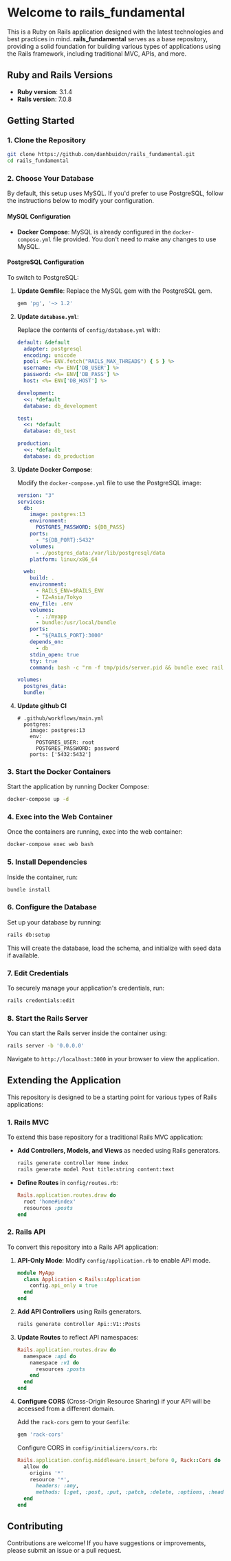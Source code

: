 # Welcome to rails_fundamental

This is a Ruby on Rails application designed with the latest technologies and best practices in mind. **rails_fundamental** serves as a base repository, providing a solid foundation for building various types of applications using the Rails framework, including traditional MVC, APIs, and more.

## Ruby and Rails Versions

- **Ruby version**: 3.1.4
- **Rails version**: 7.0.8

## Getting Started

### 1. Clone the Repository

```bash
git clone https://github.com/danhbuidcn/rails_fundamental.git
cd rails_fundamental
```

### 2. Choose Your Database

By default, this setup uses MySQL. If you'd prefer to use PostgreSQL, follow the instructions below to modify your configuration.

#### MySQL Configuration

- **Docker Compose**: MySQL is already configured in the `docker-compose.yml` file provided. You don't need to make any changes to use MySQL.

#### PostgreSQL Configuration

To switch to PostgreSQL:

1. **Update Gemfile**: Replace the MySQL gem with the PostgreSQL gem.

    ```ruby
    gem 'pg', '~> 1.2'
    ```

2. **Update `database.yml`**:

    Replace the contents of `config/database.yml` with:

    ```yaml
    default: &default
      adapter: postgresql
      encoding: unicode
      pool: <%= ENV.fetch("RAILS_MAX_THREADS") { 5 } %>
      username: <%= ENV['DB_USER'] %>
      password: <%= ENV['DB_PASS'] %>
      host: <%= ENV['DB_HOST'] %>

    development:
      <<: *default
      database: db_development

    test:
      <<: *default
      database: db_test

    production:
      <<: *default
      database: db_production
    ```

3. **Update Docker Compose**:

    Modify the `docker-compose.yml` file to use the PostgreSQL image:

    ```yaml
    version: "3"
    services:
      db:
        image: postgres:13
        environment:
          POSTGRES_PASSWORD: ${DB_PASS}
        ports:
          - "${DB_PORT}:5432"
        volumes:
          - ./postgres_data:/var/lib/postgresql/data
        platform: linux/x86_64

      web:
        build: .
        environment:
          - RAILS_ENV=$RAILS_ENV
          - TZ=Asia/Tokyo
        env_file: .env
        volumes:
          - .:/myapp
          - bundle:/usr/local/bundle
        ports:
          - "${RAILS_PORT}:3000"
        depends_on:
          - db
        stdin_open: true
        tty: true
        command: bash -c "rm -f tmp/pids/server.pid && bundle exec rails s -p 3000 -b '0.0.0.0' -e ${RAILS_ENV}"

    volumes:
      postgres_data:
      bundle:
    ```

4. **Update github CI**

    ```
    # .github/workflows/main.yml
      postgres:
        image: postgres:13
        env:
          POSTGRES_USER: root
          POSTGRES_PASSWORD: password
        ports: ['5432:5432']
    ```

### 3. Start the Docker Containers

Start the application by running Docker Compose:

```bash
docker-compose up -d
```

### 4. Exec into the Web Container

Once the containers are running, exec into the web container:

```bash
docker-compose exec web bash
```

### 5. Install Dependencies

Inside the container, run:

```bash
bundle install
```

### 6. Configure the Database

Set up your database by running:

```bash
rails db:setup
```

This will create the database, load the schema, and initialize with seed data if available.

### 7. Edit Credentials

To securely manage your application's credentials, run:

```bash
rails credentials:edit
```

### 8. Start the Rails Server

You can start the Rails server inside the container using:

```bash
rails server -b '0.0.0.0'
```

Navigate to `http://localhost:3000` in your browser to view the application.

## Extending the Application

This repository is designed to be a starting point for various types of Rails applications:

### 1. Rails MVC

To extend this base repository for a traditional Rails MVC application:

- **Add Controllers, Models, and Views** as needed using Rails generators.

    ```bash
    rails generate controller Home index
    rails generate model Post title:string content:text
    ```

- **Define Routes** in `config/routes.rb`:

    ```ruby
    Rails.application.routes.draw do
      root 'home#index'
      resources :posts
    end
    ```

### 2. Rails API

To convert this repository into a Rails API application:

1. **API-Only Mode**: Modify `config/application.rb` to enable API mode.

    ```ruby
    module MyApp
      class Application < Rails::Application
        config.api_only = true
      end
    end
    ```

2. **Add API Controllers** using Rails generators.

    ```bash
    rails generate controller Api::V1::Posts
    ```

3. **Update Routes** to reflect API namespaces:

    ```ruby
    Rails.application.routes.draw do
      namespace :api do
        namespace :v1 do
          resources :posts
        end
      end
    end
    ```

4. **Configure CORS** (Cross-Origin Resource Sharing) if your API will be accessed from a different domain.

    Add the `rack-cors` gem to your `Gemfile`:

    ```ruby
    gem 'rack-cors'
    ```

    Configure CORS in `config/initializers/cors.rb`:

    ```ruby
    Rails.application.config.middleware.insert_before 0, Rack::Cors do
      allow do
        origins '*'
        resource '*',
          headers: :any,
          methods: [:get, :post, :put, :patch, :delete, :options, :head]
      end
    end
    ```

## Contributing

Contributions are welcome! If you have suggestions or improvements, please submit an issue or a pull request.
